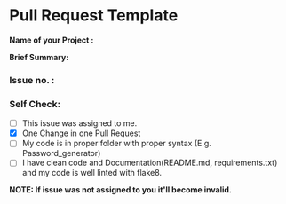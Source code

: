 # Pull Request Template

**Name of your Project :** 

**Brief Summary:** 


### Issue no. : #

### Self Check:

- [ ] This issue was assigned to me.
- [x] One Change in one Pull Request
- [ ] My code is in proper folder with proper syntax (E.g. Password_generator)
- [ ] I have clean code and Documentation(README.md, requirements.txt) and my code is well linted with flake8.

**NOTE: If issue was not assigned to you it'll become invalid.**
